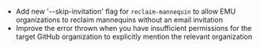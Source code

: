- Add new '--skip-invitation' flag for `reclaim-mannequin` to allow EMU organizations to reclaim mannequins without an email invitation
- Improve the error thrown when you have insufficient permissions for the target GitHub organization to explicitly mention the relevant organization